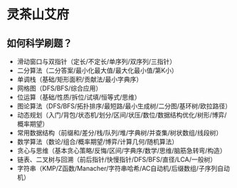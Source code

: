 # 灵茶山艾府

## 如何科学刷题？
- 滑动窗口与双指针（定长/不定长/单序列/双序列/三指针）
- 二分算法（二分答案/最小化最大值/最大化最小值/第K小）
- 单调栈（基础/矩形面积/贡献法/最小字典序）
- 网格图（DFS/BFS/综合应用）
- 位运算（基础/性质/拆位/试填/恒等式/思维）
- 图论算法（DFS/BFS/拓扑排序/最短路/最小生成树/二分图/基环树/欧拉路径）
- 动态规划（入门/背包/状态机/划分/区间/状压/数位/数据结构优化/树形/博弈/概率期望）
- 常用数据结构（前缀和/差分/栈/队列/堆/字典树/并查集/树状数组/线段树）
- 数学算法（数论/组合/概率期望/博弈/计算几何/随机算法）
- 贪心与思维（基本贪心策略/反悔/区间/字典序/数学/思维/脑筋急转弯/构造）
- 链表、二叉树与回溯（前后指针/快慢指针/DFS/BFS/直径/LCA/一般树）
- 字符串（KMP/Z函数/Manacher/字符串哈希/AC自动机/后缀数组/子序列自动机）
